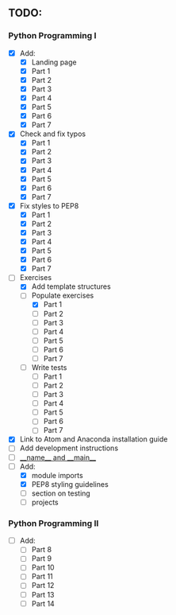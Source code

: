 ## TODO:

### Python Programming I

- [x] Add:
    - [x] Landing page
    - [x] Part 1
    - [x] Part 2
    - [x] Part 3
    - [x] Part 4
    - [x] Part 5
    - [x] Part 6
    - [x] Part 7
- [x] Check and fix typos
    - [x] Part 1
    - [x] Part 2
    - [x] Part 3
    - [x] Part 4
    - [x] Part 5
    - [x] Part 6
    - [x] Part 7
- [x] Fix styles to PEP8
    - [x] Part 1
    - [x] Part 2
    - [x] Part 3
    - [x] Part 4
    - [x] Part 5
    - [x] Part 6
    - [x] Part 7
- [ ] Exercises
    - [x] Add template structures
    - [ ] Populate exercises
        - [x] Part 1
        - [ ] Part 2
        - [ ] Part 3
        - [ ] Part 4
        - [ ] Part 5
        - [ ] Part 6
        - [ ] Part 7
    - [ ] Write tests
        - [ ] Part 1
        - [ ] Part 2
        - [ ] Part 3
        - [ ] Part 4
        - [ ] Part 5
        - [ ] Part 6
        - [ ] Part 7
- [x] Link to Atom and Anaconda installation guide
- [ ] Add development instructions
- [ ] [\_\_name\_\_ and \_\_main\_\_](https://stackoverflow.com/questions/419163/what-does-if-name-main-do)
- [ ] Add:
    - [x] module imports
    - [x] PEP8 styling guidelines
    - [ ] section on testing
    - [ ] projects

### Python Programming II

- [ ] Add:
    - [ ] Part 8
    - [ ] Part 9
    - [ ] Part 10
    - [ ] Part 11
    - [ ] Part 12
    - [ ] Part 13
    - [ ] Part 14

